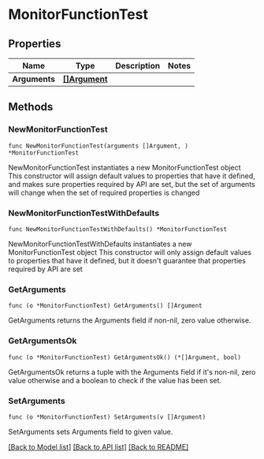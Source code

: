 # MonitorFunctionTest

## Properties

Name | Type | Description | Notes
------------ | ------------- | ------------- | -------------
**Arguments** | [**[]Argument**](Argument.md) |  | 

## Methods

### NewMonitorFunctionTest

`func NewMonitorFunctionTest(arguments []Argument, ) *MonitorFunctionTest`

NewMonitorFunctionTest instantiates a new MonitorFunctionTest object
This constructor will assign default values to properties that have it defined,
and makes sure properties required by API are set, but the set of arguments
will change when the set of required properties is changed

### NewMonitorFunctionTestWithDefaults

`func NewMonitorFunctionTestWithDefaults() *MonitorFunctionTest`

NewMonitorFunctionTestWithDefaults instantiates a new MonitorFunctionTest object
This constructor will only assign default values to properties that have it defined,
but it doesn't guarantee that properties required by API are set

### GetArguments

`func (o *MonitorFunctionTest) GetArguments() []Argument`

GetArguments returns the Arguments field if non-nil, zero value otherwise.

### GetArgumentsOk

`func (o *MonitorFunctionTest) GetArgumentsOk() (*[]Argument, bool)`

GetArgumentsOk returns a tuple with the Arguments field if it's non-nil, zero value otherwise
and a boolean to check if the value has been set.

### SetArguments

`func (o *MonitorFunctionTest) SetArguments(v []Argument)`

SetArguments sets Arguments field to given value.



[[Back to Model list]](../README.md#documentation-for-models) [[Back to API list]](../README.md#documentation-for-api-endpoints) [[Back to README]](../README.md)


